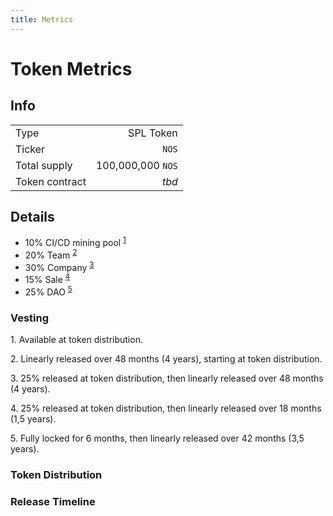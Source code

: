 ```yaml
---
title: Metrics
---
```


# Token Metrics

## Info

|||
| --- | ---: |
| Type | SPL Token |
| Ticker | `NOS` |
| Total supply | 100,000,000 `NOS` |
| Token contract | *tbd* |

## Details

- 10% CI/CD mining pool <sup>[1](#vesting3)</sup>
- 20% Team <sup>[2](#vesting2)</sup>
- 30% Company <sup>[3](#vesting3)</sup>
- 15% Sale <sup>[4](#vesting4)</sup>
- 25% DAO <sup>[5](#vesting5)</sup>

### Vesting

<a name="vesting1">1</a>. Available at token distribution.

<a name="vesting2">2</a>. Linearly released over 48 months (4 years), starting at token distribution. 

<a name="vesting4">3</a>. 25% released at token distribution, then linearly released over 48 months (4 years). 

<a name="vesting3">4</a>. 25% released at token distribution, then linearly released over 18 months (1,5 years).

<a name="vesting5">5</a>. Fully locked for 6 months, then linearly released over 42 months (3,5 years).

### Token Distribution

<TokenDistribution/>

### Release Timeline

<ReleaseTimeline/>
